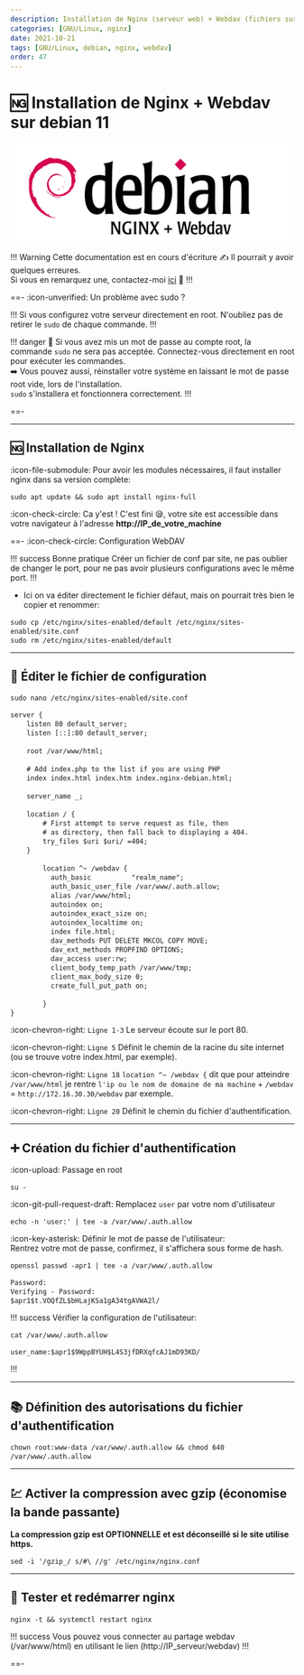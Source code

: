 ```yaml
---
description: Installation de Nginx (serveur web) + Webdav (fichiers sur http) sur debian 11.
categories: [GNU/Linux, nginx]
date: 2021-10-21
tags: [GNU/Linux, debian, nginx, webdav]
order: 47
---
```


# :ng: Installation de Nginx + Webdav sur debian 11

![](images/nginx.webp)

!!! Warning Cette documentation est en cours d'écriture :writing_hand:
Il pourrait y avoir quelques erreures.  
Si vous en remarquez une, contactez-moi [ici](mailto:contactit.yarka@slmail.me) :slightly_smiling_face:
!!!

==- :icon-unverified: Un problème avec sudo ?

!!!
Si vous configurez votre serveur directement en root. N'oubliez pas de retirer le `sudo` de chaque commande.
!!!

!!! danger
:arrows_counterclockwise: Si vous avez mis un mot de passe au compte root, la commande `sudo` ne sera pas acceptée.
Connectez-vous directement en root pour exécuter les commandes.  
:arrow_right: Vous pouvez aussi, réinstaller votre système en laissant le mot de passe root vide, lors de l'installation.  
`sudo` s'installera et fonctionnera correctement.
!!!

==-

---

## :ng: Installation de Nginx

:icon-file-submodule: Pour avoir les modules nécessaires, il faut installer nginx dans sa version complète:

```
sudo apt update && sudo apt install nginx-full
```

:icon-check-circle: Ca y'est ! C'est fini 😪, votre site est accessible dans votre navigateur à l'adresse **http://IP_de_votre_machine**

==- :icon-check-circle: Configuration WebDAV

!!! success Bonne pratique
Créer un fichier de conf par site, ne pas oublier de changer le port, pour ne pas avoir plusieurs configurations avec le même port.
!!!

- Ici on va éditer directement le fichier défaut, mais on pourrait très bien le copier et renommer:

```
sudo cp /etc/nginx/sites-enabled/default /etc/nginx/sites-enabled/site.conf
sudo rm /etc/nginx/sites-enabled/default
```

---

## :memo: Éditer le fichier de configuration

```
sudo nano /etc/nginx/sites-enabled/site.conf
```

``` # /etc/nginx/sites-enabled/default
server {
	listen 80 default_server;
	listen [::]:80 default_server;

	root /var/www/html;

	# Add index.php to the list if you are using PHP
	index index.html index.htm index.nginx-debian.html;

	server_name _;

	location / {
		# First attempt to serve request as file, then
		# as directory, then fall back to displaying a 404.
		try_files $uri $uri/ =404;
	}

        location ^~ /webdav {
          auth_basic          "realm_name";
          auth_basic_user_file /var/www/.auth.allow;
          alias /var/www/html;
          autoindex on;
          autoindex_exact_size on;
          autoindex_localtime on;
          index file.html;
          dav_methods PUT DELETE MKCOL COPY MOVE;
          dav_ext_methods PROPFIND OPTIONS;
          dav_access user:rw;
          client_body_temp_path /var/www/tmp;
          client_max_body_size 0;
          create_full_put_path on;

        } 
}
```

:icon-chevron-right: `Ligne 1-3` Le serveur écoute sur le port 80.  

:icon-chevron-right: `Ligne 5` Définit le chemin de la racine du site internet (ou se trouve votre index.html, par exemple).  

:icon-chevron-right: `Ligne 18` `location ^~ /webdav {` dit que pour atteindre `/var/www/html` je rentre `l'ip ou le nom de domaine de ma machine` + `/webdav` = `http://172.16.30.30/webdav` par exemple.  

:icon-chevron-right: `Ligne 20` Définit le chemin du fichier d'authentification.  

---

## :heavy_plus_sign: Création du fichier d'authentification

:icon-upload: Passage en root

```
su -
```

:icon-git-pull-request-draft: Remplacez `user` par votre nom d'utilisateur

```
echo -n 'user:' | tee -a /var/www/.auth.allow 
```

:icon-key-asterisk: Définir le mot de passe de l'utilisateur:  
Rentrez votre mot de passe, confirmez, il s'affichera sous forme de hash.

```
openssl passwd -apr1 | tee -a /var/www/.auth.allow
```

``` openssl passwd -apr1 | tee -a /var/www/.auth.allow
Password:
Verifying - Password:
$apr1$t.VOQfZL$bHLajKSa1gA34tgAVWA2l/
```

!!! success
Vérifier la configuration de l'utilisateur:
```
cat /var/www/.auth.allow
```

``` cat /var/www/.auth.allow
user_name:$apr1$9WppBYUH$L4S3jfDRXqfcAJ1mD93KD/
```
!!!

---

## :books: Définition des autorisations du fichier d'authentification

```
chown root:www-data /var/www/.auth.allow && chmod 640 /var/www/.auth.allow
```

---

## :chart: Activer la compression avec gzip (économise la bande passante)

**La compression gzip est OPTIONNELLE et est déconseillé si le site utilise https.**

```
sed -i '/gzip_/ s/#\ //g' /etc/nginx/nginx.conf
```

---

## :arrows_counterclockwise: Tester et redémarrer nginx

```
nginx -t && systemctl restart nginx
```

!!! success
Vous pouvez vous connecter au partage webdav (/var/www/html) en utilisant le lien (http://IP_serveur/webdav)
!!!

==-